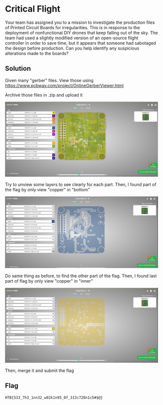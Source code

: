 # Critical Flight

Your team has assigned you to a mission to investigate the production files of Printed Circuit Boards for irregularities. This is in response to the deployment of nonfunctional DIY drones that keep falling out of the sky. The team had used a slightly modified version of an open-source flight controller in order to save time, but it appears that someone had sabotaged the design before production. Can you help identify any suspicious alterations made to the boards?

## Solution

Given many "gerber" files. 
View those using https://www.pcbway.com/project/OnlineGerberViewer.html

Archive those files in .zip and upload it

![gerber1](/hackthebox/tryout/assets/gerber1_fyylg2dnm.PNG)

Try to unview some layers to see clearly for each part. Then, I found part of the flag by only view "copper" in "bottom"

![gerber2](/hackthebox/tryout/assets/gerber2_o1geikpcx.PNG)

Do same thing as before, to find the other part of the flag.
Then, I found last part of flag by only view "copper" in "inner"

![gerber3](/hackthebox/tryout/assets/gerber3_w2qqh0enr.PNG)

Then, merge it and submit the flag

## Flag
    HTB{533_7h3_1nn32_w02k1n95_0f_313c720n1c5#$@}


 